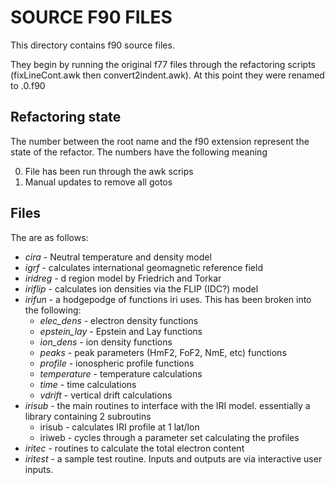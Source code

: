 # SOURCE F90 FILES
This directory contains f90 source files.

They begin by running the original f77 files
through the refactoring scripts (fixLineCont.awk
then convert2indent.awk). 
At this point they were renamed to <name>.0.f90

## Refactoring state
The number between the root name and the f90
extension represent the state of the refactor.
The numbers have the following meaning

0. File has been run through the awk scrips
1. Manual updates to remove all gotos

## Files
The are as follows:
* *cira* - Neutral temperature and density model
* *igrf* - calculates international geomagnetic reference field
* *iridreg* - d region model by Friedrich and Torkar
* *iriflip* - calculates ion densities via the FLIP (IDC?) model
* *irifun* - a hodgepodge of functions iri uses. 
  This has been broken into the following:
  * *elec_dens* - electron density functions
  * *epstein_lay* - Epstein and Lay functions
  * *ion_dens* - ion density functions
  * *peaks* - peak parameters (HmF2, FoF2, NmE, etc) functions
  * *profile* - ionospheric profile functions
  * *temperature* - temperature calculations
  * *time* - time calculations
  * *vdrift* - vertical drift calculations
* *irisub* - the main routines to interface with the IRI model.
             essentially a library containing 2 subroutins
  * irisub - calculates IRI profile at 1 lat/lon
  * iriweb - cycles through a parameter set calculating the profiles
* *iritec* - routines to calculate the total electron content
* *iritest* - a sample test routine. Inputs and outputs are via interactive user inputs.
